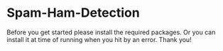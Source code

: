 # Spam-Ham-Detection
Before you get started please install the required packages.
Or you can install it at time of running when you hit by an error.
Thank you!
